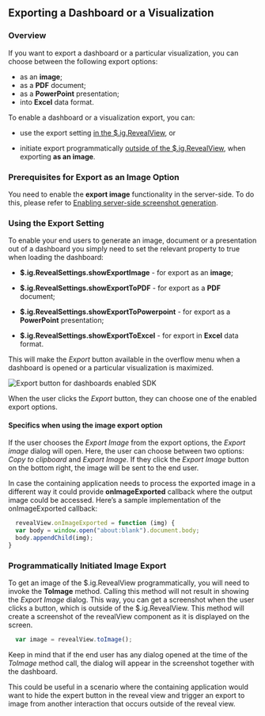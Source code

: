 ## Exporting a Dashboard or a Visualization

### Overview

If you want to export a dashboard or a particular visualization, you can choose between the following export options:

- as an **image**;
- as a **PDF** document;
- as a **PowerPoint** presentation;
- into **Excel** data format.  

To enable a dashboard or a visualization export, you can:

  - use the export setting [in the
    $.ig.RevealView](#enable-export-revealview), or

  - initiate export programmatically [outside of the
    $.ig.RevealView](#programmatically-initiated-export), when exporting **as an image**.

### Prerequisites for Export as an Image Option

You need to enable the **export image** functionality in the
server-side. To do this, please refer to [Enabling server-side screenshot generation](~/en/developer/general/setup-configuration-web.html#server-side-image-export).

<a name='enable-export-revealview'></a>
### Using the Export Setting

To enable your end users to generate an image, document or a presentation out of a dashboard you simply need to set the relevant property to true when loading the dashboard:

- __$.ig.RevealSettings.showExportImage__ - for export as an **image**;

- __$.ig.RevealSettings.showExportToPDF__ - for export as a **PDF** document;

- __$.ig.RevealSettings.showExportToPowerpoint__ - for export as a **PowerPoint** presentation;

- __$.ig.RevealSettings.showExportToExcel__ - for export in **Excel** data format.

This will make the *Export* button available in the overflow menu when a dashboard is opened or a particular visualization is maximized.

![Export button for dashboards enabled
SDK](images/export-button-dashboard-SDK.png)

When the user clicks the *Export* button, they can choose one of the enabled export options.

#### Specifics when using the image export option

If the user chooses the _Export Image_ from the export options, the _Export image_ dialog will open. Here, the user can choose between two options: *Copy to clipboard* and *Export Image*. If they click the *Export Image* button on the bottom right, the image will be sent to the end user.

In case the containing application needs to process the exported image in a different way it could provide __onImageExported__ callback where the output image could be accessed.
Here’s a sample implementation of the onImageExported callback:

``` js
  revealView.onImageExported = function (img) {
  var body = window.open("about:blank").document.body;
  body.appendChild(img);
}
```

<a name='programmatically-initiated-export'></a>
### Programmatically Initiated Image Export

To get an image of the $.ig.RevealView programmatically, you will need to invoke the
__ToImage__ method. Calling this method will not result in showing the *Export
Image* dialog. This way, you can get a screenshot when the user clicks a button, which is outside of the $.ig.RevealView. This method will create a screenshot of the revealView component as it is displayed on the screen.

``` js
  var image = revealView.toImage();
```

Keep in mind that if the end user has any dialog opened at the time of the *ToImage* method call, the dialog will appear in the screenshot together with the dashboard.

This could be useful in a scenario where the containing application would want to hide the expert button in the reveal view and trigger an export to image from another interaction that occurs outside of the reveal view.
